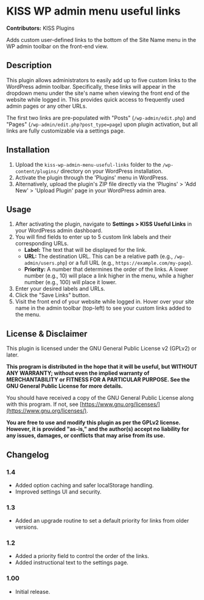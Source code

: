 # KISS WP admin menu useful links

**Contributors:** KISS Plugins  

Adds custom user-defined links to the bottom of the Site Name menu in the WP admin toolbar on the front-end view.

## Description

This plugin allows administrators to easily add up to five custom links to the WordPress admin toolbar. Specifically, these links will appear in the dropdown menu under the site's name when viewing the front end of the website while logged in. This provides quick access to frequently used admin pages or any other URLs.

The first two links are pre-populated with "Posts" (`/wp-admin/edit.php`) and "Pages" (`/wp-admin/edit.php?post_type=page`) upon plugin activation, but all links are fully customizable via a settings page.

## Installation

1.  Upload the `kiss-wp-admin-menu-useful-links` folder to the `/wp-content/plugins/` directory on your WordPress installation.
2.  Activate the plugin through the 'Plugins' menu in WordPress.
3.  Alternatively, upload the plugin's ZIP file directly via the 'Plugins' > 'Add New' > 'Upload Plugin' page in your WordPress admin area.

## Usage

1.  After activating the plugin, navigate to **Settings > KISS Useful Links** in your WordPress admin dashboard.
2.  You will find fields to enter up to 5 custom link labels and their corresponding URLs.
    * **Label:** The text that will be displayed for the link.
    * **URL:** The destination URL. This can be a relative path (e.g., `/wp-admin/users.php`) or a full URL (e.g., `https://example.com/my-page`).
    * **Priority:** A number that determines the order of the links. A lower number (e.g., 10) will place a link higher in the menu, while a higher number (e.g., 100) will place it lower.
3.  Enter your desired labels and URLs.
4.  Click the "Save Links" button.
5.  Visit the front end of your website while logged in. Hover over your site name in the admin toolbar (top-left) to see your custom links added to the menu.

## License & Disclaimer

This plugin is licensed under the GNU General Public License v2 (GPLv2) or later.

**This program is distributed in the hope that it will be useful, but WITHOUT ANY WARRANTY; without even the implied warranty of MERCHANTABILITY or FITNESS FOR A PARTICULAR PURPOSE. See the GNU General Public License for more details.**

You should have received a copy of the GNU General Public License along with this program. If not, see [https://www.gnu.org/licenses/](https://www.gnu.org/licenses/).

**You are free to use and modify this plugin as per the GPLv2 license. However, it is provided "as-is," and the author(s) accept no liability for any issues, damages, or conflicts that may arise from its use.**

## Changelog

### 1.4
* Added option caching and safer localStorage handling.
* Improved settings UI and security.

### 1.3
* Added an upgrade routine to set a default priority for links from older versions.

### 1.2
* Added a priority field to control the order of the links.
* Added instructional text to the settings page.

### 1.00
* Initial release.